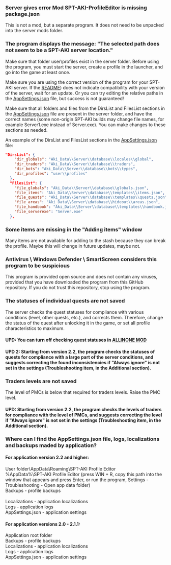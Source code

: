### Server gives error Mod SPT-AKI-ProfileEditor is missing package.json
This is not a mod, but a separate program. It does not need to be unpacked into the server mods folder.

### The program displays the message: "The selected path does not seem to be a SPT-AKI server location."
Make sure that folder user\profiles exist in the server folder. Before using the program, you must start the server, create a profile in the launcher, and go into the game at least once.

Make sure you are using the correct version of the program for your SPT-AKI server. If the [README](ENGREADME.md)) does not indicate compatibility with your version of the server, wait for an update. Or you can try editing the relative paths in the [AppSettings.json](ENGFAQ.md#where-can-i-find-the-appsettingsjson-file-logs-localizations-and-backups-maded-by-application) file, but success is not guaranteed!

Make sure that all folders and files from the DirsList and FilesList sections in the [AppSettings.json](ENGFAQ.md#where-can-i-find-the-appsettingsjson-file-logs-localizations-and-backups-maded-by-application) file are present in the server folder, and have the correct names (some non-origin SPT-AKI builds may change file names, for example Server1.exe instead of Server.exe).
You can make changes to these sections as needed.

An example of the DirsList and FilesList sections in the [AppSettings.json](ENGFAQ.md#where-can-i-find-the-appsettingsjson-file-logs-localizations-and-backups-maded-by-application) file:
```json
"DirsList": {
    "dir_globals": "Aki_Data\\Server\\database\\locales\\global",
    "dir_traders": "Aki_Data\\Server\\database\\traders",
    "dir_bots": "Aki_Data\\Server\\database\\bots\\types",
    "dir_profiles": "user\\profiles"
  },
  "FilesList": {
    "file_globals": "Aki_Data\\Server\\database\\globals.json",
    "file_items": "Aki_Data\\Server\\database\\templates\\items.json",
    "file_quests": "Aki_Data\\Server\\database\\templates\\quests.json",
    "file_areas": "Aki_Data\\Server\\database\\hideout\\areas.json",
    "file_handbook": "Aki_Data\\Server\\database\\templates\\handbook.json",
    "file_serverexe": "Server.exe"
  },
```

### Some items are missing in the "Adding items" window
Many items are not available for adding to the stash because they can break the profile. Maybe this will change in future updates, maybe not.

### Antivirus \ Windows Defender \ SmartScreen considers this program to be suspicious
This program is provided open source and does not contain any viruses, provided that you have downloaded the program from this GitHub repository. If you do not trust this repository, stop using the program.

### The statuses of individual quests are not saved
The server checks the quest statuses for compliance with various conditions (level, other quests, etc.), and corrects them. Therefore, change the status of the quest after unlocking it in the game, or set all profile characteristics to maximum.
#### UPD: You can turn off checking quest statuses in [ALLINONE MOD](https://hub.sp-tarkov.com/files/file/1-allinone-mod/)
#### UPD 2: Starting from version 2.2, the program checks the statuses of quests for compliance with a large part of the server conditions, and suggests correcting the found inconsistencies if "Always ignore" is not set in the settings (Troubleshooting item, in the Additional section).

### Traders levels are not saved
The level of PMCs is below that required for traders levels. Raise the PMC level.
#### UPD: Starting from version 2.2, the program checks the levels of traders for compliance with the level of PMCs, and suggests correcting the level if "Always ignore" is not set in the settings (Troubleshooting item, in the Additional section).

### Where can I find the AppSettings.json file, logs, localizations and backups maded by application?
#### For application version 2.2 and higher:
User folder\AppData\Roaming\SPT-AKI Profile Editor</br>
%AppData%\SPT-AKI Profile Editor (press WIN + R, copy this path into the window that appears and press Enter, or run the program, Settings - Troubleshooting - Open app data folder)</br>
Backups - profile backups</br></br>
Localizations - application localizations</br>
Logs - application logs</br>
AppSettings.json - application settings</br>
#### For application versions 2.0 - 2.1.1:
Application root folder</br>
Backups - profile backups</br>
Localizations - application localizations</br>
Logs - application logs</br>
AppSettings.json - application settings</br>
